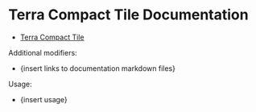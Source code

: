 # Terra Compact Tile Documentation

- [Terra Compact Tile](terra-compact-tile.md)

Additional modifiers:

- {insert links to documentation markdown files}

Usage:

- {insert usage}
